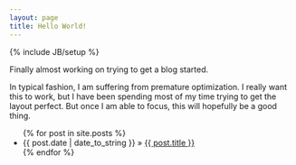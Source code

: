 ```yaml
---
layout: page
title: Hello World!
---
```

{% include JB/setup %}

<p>
Finally almost working on trying to get a blog started.
</p>
<p>
In typical fashion, I am suffering from premature optimization.
I really want this to work, but I have been spending most of my time trying to get the layout perfect. 
But once I am able to focus, this will hopefully be a good thing.
</p>

<ul class="posts">
  {% for post in site.posts %}
    <li><span>{{ post.date | date_to_string }}</span> &raquo; <a href="{{ BASE_PATH }}{{ post.url }}">{{ post.title }}</a></li>
  {% endfor %}
</ul>
